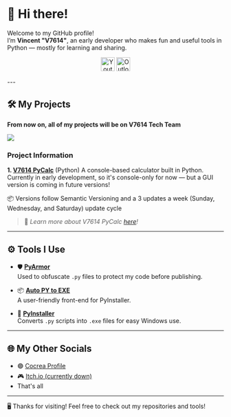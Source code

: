 # 👋 Hi there!

Welcome to my GitHub profile!  
I’m **Vincent "V7614"**, an early developer who makes fun and useful tools in Python — mostly for learning and sharing.
<p align="center">
  <a href="https://www.youtube.com/@V7614TechYT"><img width="32px" alt="Youtube" title="Youtube" src="https://i.imgur.com/qiXu7b2.png"/></a>
  <a href="mailto:message.v7614@outlook.com"><img width="32px" alt="Outlook" title="Contact Me via E-mail" src="https://mailmeteor.com/logos/assets/PNG/Microsoft_Office_Outlook_Logo_256px.png"/></a>
</p>
---

## 🛠️ My Projects

**From now on, all of my projects will be on V7614 Tech Team**

<p align="left">
  <a href="https://github.com/V7614/V7614-PyCalc">
    <img align="center" src="https://github-readme-stats.vercel.app/api/pin/?username=V7614-Tech-Team&repo=V7614-PyCalc&theme=transparent&hide_border=true" />
  </a>
</p>

### Project Information

**1. [V7614 PyCalc](https://github.com/V7614-Tech-Team/V7614-PyCalc)** (Python)
A console-based calculator built in Python.  
Currently in early development, so it's console-only for now — but a GUI version is coming in future versions!

📦 Versions follow Semantic Versioning and a 3 updates a week (Sunday, Wednesday, and Saturday) update cycle

> 🧠 *Learn more about V7614 PyCalc [here](https://github.com/V7614/V7614-PyCalc)!*

---

## ⚙️ Tools I Use

- 🛡️ [**PyArmor**](https://pyarmor.dashingsoft.com/)  
  Used to obfuscate `.py` files to protect my code before publishing.

- 📦 [**Auto PY to EXE**](https://pypi.org/project/auto-py-to-exe/)  
  A user-friendly front-end for PyInstaller.

- 🧰 [**PyInstaller**](https://pypi.org/project/pyinstaller/)  
  Converts `.py` scripts into `.exe` files for easy Windows use.

---

## 🌐 My Other Socials
  
- 🟣 [Cocrea Profile](https://cocrea.world/@v7614)
- 🎮 [Itch.io (currently down)](https://v7614.itch.io)
- That's all

---

🖥️ Thanks for visiting! Feel free to check out my repositories and tools!
